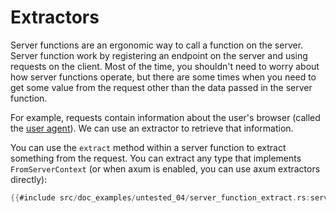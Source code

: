 # Extractors

Server functions are an ergonomic way to call a function on the server. Server function work by registering an endpoint on the server and using requests on the client. Most of the time, you shouldn't need to worry about how server functions operate, but there are some times when you need to get some value from the request other than the data passed in the server function.

For example, requests contain information about the user's browser (called the [user agent](https://developer.mozilla.org/en-US/docs/Web/HTTP/Headers/User-Agent)). We can use an extractor to retrieve that information.

You can use the `extract` method within a server function to extract something from the request. You can extract any type that implements `FromServerContext` (or when axum is enabled, you can use axum extractors directly):

```rust
{{#include src/doc_examples/untested_04/server_function_extract.rs:server_function_extract}}
```
